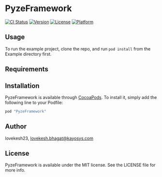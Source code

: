 # PyzeFramework

[![CI Status](http://img.shields.io/travis/lovekesh23/PyzeFramework.svg?style=flat)](https://travis-ci.org/lovekesh23/PyzeFramework)
[![Version](https://img.shields.io/cocoapods/v/PyzeFramework.svg?style=flat)](http://cocoapods.org/pods/PyzeFramework)
[![License](https://img.shields.io/cocoapods/l/PyzeFramework.svg?style=flat)](http://cocoapods.org/pods/PyzeFramework)
[![Platform](https://img.shields.io/cocoapods/p/PyzeFramework.svg?style=flat)](http://cocoapods.org/pods/PyzeFramework)

## Usage

To run the example project, clone the repo, and run `pod install` from the Example directory first.

## Requirements

## Installation

PyzeFramework is available through [CocoaPods](http://cocoapods.org). To install
it, simply add the following line to your Podfile:

```ruby
pod "PyzeFramework"
```

## Author

lovekesh23, lovekesh.bhagat@kayosys.com

## License

PyzeFramework is available under the MIT license. See the LICENSE file for more info.
